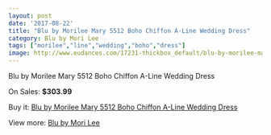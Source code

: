 ```yaml
---
layout: post
date: '2017-08-22'
title: "Blu by Morilee Mary 5512 Boho Chiffon A-Line Wedding Dress"
category: Blu by Mori Lee
tags: ["morilee","line","wedding","boho","dress"]
image: http://www.eudances.com/17231-thickbox_default/blu-by-morilee-mary-5512-boho-chiffon-a-line-wedding-dress.jpg
---
```

Blu by Morilee Mary 5512 Boho Chiffon A-Line Wedding Dress

On Sales: **$303.99**
<a href="https://www.eudances.com/en/blu-by-mori-lee/5033-blu-by-morilee-mary-5512-boho-chiffon-a-line-wedding-dress.html"><amp-img layout="responsive" width="600" height="600" src="//www.eudances.com/17231-thickbox_default/blu-by-morilee-mary-5512-boho-chiffon-a-line-wedding-dress.jpg" alt="Blu by Morilee Mary 5512 Boho Chiffon A-Line Wedding Dress 0" /></a>
<a href="https://www.eudances.com/en/blu-by-mori-lee/5033-blu-by-morilee-mary-5512-boho-chiffon-a-line-wedding-dress.html"><amp-img layout="responsive" width="600" height="600" src="//www.eudances.com/17235-thickbox_default/blu-by-morilee-mary-5512-boho-chiffon-a-line-wedding-dress.jpg" alt="Blu by Morilee Mary 5512 Boho Chiffon A-Line Wedding Dress 1" /></a>
<a href="https://www.eudances.com/en/blu-by-mori-lee/5033-blu-by-morilee-mary-5512-boho-chiffon-a-line-wedding-dress.html"><amp-img layout="responsive" width="600" height="600" src="//www.eudances.com/17234-thickbox_default/blu-by-morilee-mary-5512-boho-chiffon-a-line-wedding-dress.jpg" alt="Blu by Morilee Mary 5512 Boho Chiffon A-Line Wedding Dress 2" /></a>
<a href="https://www.eudances.com/en/blu-by-mori-lee/5033-blu-by-morilee-mary-5512-boho-chiffon-a-line-wedding-dress.html"><amp-img layout="responsive" width="600" height="600" src="//www.eudances.com/17233-thickbox_default/blu-by-morilee-mary-5512-boho-chiffon-a-line-wedding-dress.jpg" alt="Blu by Morilee Mary 5512 Boho Chiffon A-Line Wedding Dress 3" /></a>
<a href="https://www.eudances.com/en/blu-by-mori-lee/5033-blu-by-morilee-mary-5512-boho-chiffon-a-line-wedding-dress.html"><amp-img layout="responsive" width="600" height="600" src="//www.eudances.com/17232-thickbox_default/blu-by-morilee-mary-5512-boho-chiffon-a-line-wedding-dress.jpg" alt="Blu by Morilee Mary 5512 Boho Chiffon A-Line Wedding Dress 4" /></a>

Buy it: [Blu by Morilee Mary 5512 Boho Chiffon A-Line Wedding Dress](https://www.eudances.com/en/blu-by-mori-lee/5033-blu-by-morilee-mary-5512-boho-chiffon-a-line-wedding-dress.html "Blu by Morilee Mary 5512 Boho Chiffon A-Line Wedding Dress")

View more: [Blu by Mori Lee](https://www.eudances.com/en/39-blu-by-mori-lee "Blu by Mori Lee")